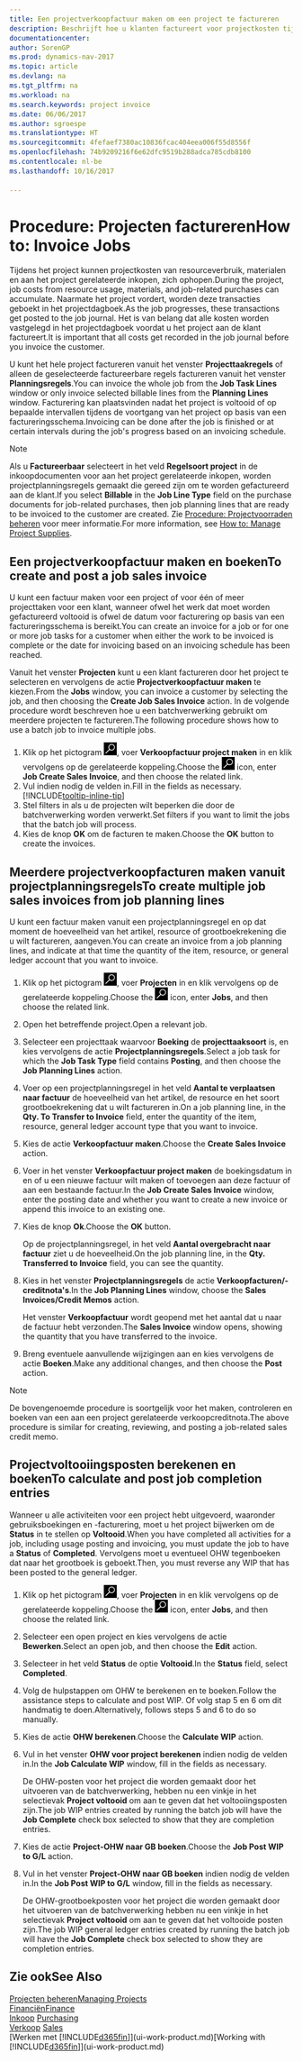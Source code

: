 ```yaml
---
title: Een projectverkoopfactuur maken om een project te factureren
description: Beschrijft hoe u klanten factureert voor projectkosten tijdens de voortgang van een project.
documentationcenter: 
author: SorenGP
ms.prod: dynamics-nav-2017
ms.topic: article
ms.devlang: na
ms.tgt_pltfrm: na
ms.workload: na
ms.search.keywords: project invoice
ms.date: 06/06/2017
ms.author: sgroespe
ms.translationtype: HT
ms.sourcegitcommit: 4fefaef7380ac10836fcac404eea006f55d8556f
ms.openlocfilehash: 74b9209216f6e62dfc9519b288adca785cdb8100
ms.contentlocale: nl-be
ms.lasthandoff: 10/16/2017

---
```

# <a name="how-to-invoice-jobs"></a><span data-ttu-id="22827-103">Procedure: Projecten factureren</span><span class="sxs-lookup"><span data-stu-id="22827-103">How to: Invoice Jobs</span></span>
<span data-ttu-id="22827-104">Tijdens het project kunnen projectkosten van resourceverbruik, materialen en aan het project gerelateerde inkopen, zich ophopen.</span><span class="sxs-lookup"><span data-stu-id="22827-104">During the project, job costs from resource usage, materials, and job-related purchases can accumulate.</span></span> <span data-ttu-id="22827-105">Naarmate het project vordert, worden deze transacties geboekt in het projectdagboek.</span><span class="sxs-lookup"><span data-stu-id="22827-105">As the job progresses, these transactions get posted to the job journal.</span></span> <span data-ttu-id="22827-106">Het is van belang dat alle kosten worden vastgelegd in het projectdagboek voordat u het project aan de klant factureert.</span><span class="sxs-lookup"><span data-stu-id="22827-106">It is important that all costs get recorded in the job journal before you invoice the customer.</span></span>

<span data-ttu-id="22827-107">U kunt het hele project factureren vanuit het venster **Projecttaakregels** of alleen de geselecteerde factureerbare regels factureren vanuit het venster **Planningsregels**.</span><span class="sxs-lookup"><span data-stu-id="22827-107">You can invoice the whole job from the **Job Task Lines** window or only invoice selected billable lines from the **Planning Lines** window.</span></span> <span data-ttu-id="22827-108">Facturering kan plaatsvinden nadat het project is voltooid of op bepaalde intervallen tijdens de voortgang van het project op basis van een factureringsschema.</span><span class="sxs-lookup"><span data-stu-id="22827-108">Invoicing can be done after the job is finished or at certain intervals during the job's progress based on an invoicing schedule.</span></span>

> [!NOTE]  
>   <span data-ttu-id="22827-109">Als u **Factureerbaar** selecteert in het veld **Regelsoort project** in de inkoopdocumenten voor aan het project gerelateerde inkopen, worden projectplanningsregels gemaakt die gereed zijn om te worden gefactureerd aan de klant.</span><span class="sxs-lookup"><span data-stu-id="22827-109">If you select **Billable** in the **Job Line Type** field on the purchase documents for job-related purchases, then job planning lines that are ready to be invoiced to the customer are created.</span></span> <span data-ttu-id="22827-110">Zie [Procedure: Projectvoorraden beheren](projects-how-manage-project-supplies.md) voor meer informatie.</span><span class="sxs-lookup"><span data-stu-id="22827-110">For more information, see [How to: Manage Project Supplies](projects-how-manage-project-supplies.md).</span></span>

## <a name="to-create-and-post-a-job-sales-invoice"></a><span data-ttu-id="22827-111">Een projectverkoopfactuur maken en boeken</span><span class="sxs-lookup"><span data-stu-id="22827-111">To create and post a job sales invoice</span></span>
<span data-ttu-id="22827-112">U kunt een factuur maken voor een project of voor één of meer projecttaken voor een klant, wanneer ofwel het werk dat moet worden gefactureerd voltooid is ofwel de datum voor facturering op basis van een factureringsschema is bereikt.</span><span class="sxs-lookup"><span data-stu-id="22827-112">You can create an invoice for a job or for one or more job tasks for a customer when either the work to be invoiced is complete or the date for invoicing based on an invoicing schedule has been reached.</span></span>

<span data-ttu-id="22827-113">Vanuit het venster **Projecten** kunt u een klant factureren door het project te selecteren en vervolgens de actie **Projectverkoopfactuur maken** te kiezen.</span><span class="sxs-lookup"><span data-stu-id="22827-113">From the **Jobs** window, you can invoice a customer by selecting the job, and then choosing the **Create Job Sales Invoice** action.</span></span> <span data-ttu-id="22827-114">In de volgende procedure wordt beschreven hoe u een batchverwerking gebruikt om meerdere projecten te factureren.</span><span class="sxs-lookup"><span data-stu-id="22827-114">The following procedure shows how to use a batch job to invoice multiple jobs.</span></span>  

1. <span data-ttu-id="22827-115">Klik op het pictogram ![Zoeken naar pagina of rapport](media/ui-search/search_small.png "pictogram Zoeken naar pagina of rapport"), voer **Verkoopfactuur project maken** in en klik vervolgens op de gerelateerde koppeling.</span><span class="sxs-lookup"><span data-stu-id="22827-115">Choose the ![Search for Page or Report](media/ui-search/search_small.png "Search for Page or Report icon") icon, enter **Job Create Sales Invoice**, and then choose the related link.</span></span>  
2. <span data-ttu-id="22827-116">Vul indien nodig de velden in.</span><span class="sxs-lookup"><span data-stu-id="22827-116">Fill in the fields as necessary.</span></span> [!INCLUDE[tooltip-inline-tip](includes/tooltip-inline-tip_md.md)]
3. <span data-ttu-id="22827-117">Stel filters in als u de projecten wilt beperken die door de batchverwerking worden verwerkt.</span><span class="sxs-lookup"><span data-stu-id="22827-117">Set filters if you want to limit the jobs that the batch job will process.</span></span>
4. <span data-ttu-id="22827-118">Kies de knop **OK** om de facturen te maken.</span><span class="sxs-lookup"><span data-stu-id="22827-118">Choose the **OK** button to create the invoices.</span></span>  

## <a name="to-create-multiple-job-sales-invoices-from-job-planning-lines"></a><span data-ttu-id="22827-119">Meerdere projectverkoopfacturen maken vanuit projectplanningsregels</span><span class="sxs-lookup"><span data-stu-id="22827-119">To create multiple job sales invoices from job planning lines</span></span>
<span data-ttu-id="22827-120">U kunt een factuur maken vanuit een projectplanningsregel en op dat moment de hoeveelheid van het artikel, resource of grootboekrekening die u wilt factureren, aangeven.</span><span class="sxs-lookup"><span data-stu-id="22827-120">You can create an invoice from a job planning lines, and indicate at that time the quantity of the item, resource, or general ledger account that you want to invoice.</span></span>

1. <span data-ttu-id="22827-121">Klik op het pictogram ![Zoeken naar pagina of rapport](media/ui-search/search_small.png "pictogram Zoeken naar pagina of rapport"), voer **Projecten** in en klik vervolgens op de gerelateerde koppeling.</span><span class="sxs-lookup"><span data-stu-id="22827-121">Choose the ![Search for Page or Report](media/ui-search/search_small.png "Search for Page or Report icon") icon, enter **Jobs**, and then choose the related link.</span></span>
2. <span data-ttu-id="22827-122">Open het betreffende project.</span><span class="sxs-lookup"><span data-stu-id="22827-122">Open a relevant job.</span></span>
3. <span data-ttu-id="22827-123">Selecteer een projecttaak waarvoor **Boeking** de **projecttaaksoort** is, en kies vervolgens de actie **Projectplanningsregels**.</span><span class="sxs-lookup"><span data-stu-id="22827-123">Select a job task for which the **Job Task Type** field contains **Posting**, and then choose the **Job Planning Lines** action.</span></span>  
4. <span data-ttu-id="22827-124">Voer op een projectplanningsregel in het veld **Aantal te verplaatsen naar factuur** de hoeveelheid van het artikel, de resource en het soort grootboekrekening dat u wilt factureren in.</span><span class="sxs-lookup"><span data-stu-id="22827-124">On a job planning line, in the **Qty. To Transfer to Invoice** field, enter the quantity of the item, resource, general ledger account type that you want to invoice.</span></span>  
5. <span data-ttu-id="22827-125">Kies de actie **Verkoopfactuur maken**.</span><span class="sxs-lookup"><span data-stu-id="22827-125">Choose the **Create Sales Invoice** action.</span></span>
6. <span data-ttu-id="22827-126">Voer in het venster **Verkoopfactuur project maken** de boekingsdatum in en of u een nieuwe factuur wilt maken of toevoegen aan deze factuur of aan een bestaande factuur.</span><span class="sxs-lookup"><span data-stu-id="22827-126">In the **Job Create Sales Invoice** window, enter the posting date and whether you want to create a new invoice or append this invoice to an existing one.</span></span>
7. <span data-ttu-id="22827-127">Kies de knop **Ok**.</span><span class="sxs-lookup"><span data-stu-id="22827-127">Choose the **OK** button.</span></span>  

    <span data-ttu-id="22827-128">Op de projectplanningsregel, in het veld **Aantal overgebracht naar factuur** ziet u de hoeveelheid.</span><span class="sxs-lookup"><span data-stu-id="22827-128">On the job planning line, in the **Qty. Transferred to Invoice** field, you can see the quantity.</span></span>
8. <span data-ttu-id="22827-129">Kies in het venster **Projectplanningsregels** de actie **Verkoopfacturen/-creditnota's**.</span><span class="sxs-lookup"><span data-stu-id="22827-129">In the **Job Planning Lines** window, choose the **Sales Invoices/Credit Memos** action.</span></span>

    <span data-ttu-id="22827-130">Het venster **Verkoopfactuur** wordt geopend met het aantal dat u naar de factuur hebt verzonden.</span><span class="sxs-lookup"><span data-stu-id="22827-130">The **Sales Invoice** window opens, showing the quantity that you have transferred to the invoice.</span></span>  
9. <span data-ttu-id="22827-131">Breng eventuele aanvullende wijzigingen aan en kies vervolgens de actie **Boeken**.</span><span class="sxs-lookup"><span data-stu-id="22827-131">Make any additional changes, and then choose the **Post** action.</span></span>

> [!NOTE]  
>   <span data-ttu-id="22827-132">De bovengenoemde procedure is soortgelijk voor het maken, controleren en boeken van een aan een project gerelateerde verkoopcreditnota.</span><span class="sxs-lookup"><span data-stu-id="22827-132">The above procedure is similar for creating, reviewing, and posting a job-related sales credit memo.</span></span>

## <a name="to-calculate-and-post-job-completion-entries"></a><span data-ttu-id="22827-133">Projectvoltooiingsposten berekenen en boeken</span><span class="sxs-lookup"><span data-stu-id="22827-133">To calculate and post job completion entries</span></span>
<span data-ttu-id="22827-134">Wanneer u alle activiteiten voor een project hebt uitgevoerd, waaronder gebruiksboekingen en -facturering, moet u het project bijwerken om de **Status** in te stellen op **Voltooid**.</span><span class="sxs-lookup"><span data-stu-id="22827-134">When you have completed all activities for a job, including usage posting and invoicing, you must update the job to have a **Status** of **Completed**.</span></span> <span data-ttu-id="22827-135">Vervolgens moet u eventueel OHW tegenboeken dat naar het grootboek is geboekt.</span><span class="sxs-lookup"><span data-stu-id="22827-135">Then, you must reverse any WIP that has been posted to the general ledger.</span></span>

1. <span data-ttu-id="22827-136">Klik op het pictogram ![Zoeken naar pagina of rapport](media/ui-search/search_small.png "pictogram Zoeken naar pagina of rapport"), voer **Projecten** in en klik vervolgens op de gerelateerde koppeling.</span><span class="sxs-lookup"><span data-stu-id="22827-136">Choose the ![Search for Page or Report](media/ui-search/search_small.png "Search for Page or Report icon") icon, enter **Jobs**, and then choose the related link.</span></span>  
2. <span data-ttu-id="22827-137">Selecteer een open project en kies vervolgens de actie **Bewerken**.</span><span class="sxs-lookup"><span data-stu-id="22827-137">Select an open job, and then choose the **Edit** action.</span></span>
3. <span data-ttu-id="22827-138">Selecteer in het veld **Status** de optie **Voltooid**.</span><span class="sxs-lookup"><span data-stu-id="22827-138">In the **Status** field, select **Completed**.</span></span>
4. <span data-ttu-id="22827-139">Volg de hulpstappen om OHW te berekenen en te boeken.</span><span class="sxs-lookup"><span data-stu-id="22827-139">Follow the assistance steps to calculate and post WIP.</span></span> <span data-ttu-id="22827-140">Of volg stap 5 en 6 om dit handmatig te doen.</span><span class="sxs-lookup"><span data-stu-id="22827-140">Alternatively, follows steps 5 and 6 to do so manually.</span></span>  
5. <span data-ttu-id="22827-141">Kies de actie **OHW berekenen**.</span><span class="sxs-lookup"><span data-stu-id="22827-141">Choose the **Calculate WIP** action.</span></span>
6. <span data-ttu-id="22827-142">Vul in het venster **OHW voor project berekenen** indien nodig de velden in.</span><span class="sxs-lookup"><span data-stu-id="22827-142">In the **Job Calculate WIP** window, fill in the fields as necessary.</span></span>  

     <span data-ttu-id="22827-143">De OHW-posten voor het project die worden gemaakt door het uitvoeren van de batchverwerking, hebben nu een vinkje in het selectievak **Project voltooid** om aan te geven dat het voltooiingsposten zijn.</span><span class="sxs-lookup"><span data-stu-id="22827-143">The job WIP entries created by running the batch job will have the **Job Complete** check box selected to show that they are completion entries.</span></span>  
7. <span data-ttu-id="22827-144">Kies de actie **Project-OHW naar GB boeken**.</span><span class="sxs-lookup"><span data-stu-id="22827-144">Choose the **Job Post WIP to G/L** action.</span></span>
8. <span data-ttu-id="22827-145">Vul in het venster **Project-OHW naar GB boeken** indien nodig de velden in.</span><span class="sxs-lookup"><span data-stu-id="22827-145">In the **Job Post WIP to G/L** window, fill in the fields as necessary.</span></span>  

     <span data-ttu-id="22827-146">De OHW-grootboekposten voor het project die worden gemaakt door het uitvoeren van de batchverwerking hebben nu een vinkje in het selectievak **Project voltooid** om aan te geven dat het voltooide posten zijn.</span><span class="sxs-lookup"><span data-stu-id="22827-146">The job WIP general ledger entries created by running the batch job will have the **Job Complete** check box selected to show they are completion entries.</span></span>

## <a name="see-also"></a><span data-ttu-id="22827-147">Zie ook</span><span class="sxs-lookup"><span data-stu-id="22827-147">See Also</span></span>
[<span data-ttu-id="22827-148">Projecten beheren</span><span class="sxs-lookup"><span data-stu-id="22827-148">Managing Projects</span></span>](projects-manage-projects.md)  
[<span data-ttu-id="22827-149">Financiën</span><span class="sxs-lookup"><span data-stu-id="22827-149">Finance</span></span>](finance.md)  
<span data-ttu-id="22827-150">[Inkoop](purchasing-manage-purchasing.md)       </span><span class="sxs-lookup"><span data-stu-id="22827-150">[Purchasing](purchasing-manage-purchasing.md)       </span></span>  
<span data-ttu-id="22827-151">[Verkoop](sales-manage-sales.md)    </span><span class="sxs-lookup"><span data-stu-id="22827-151">[Sales](sales-manage-sales.md)    </span></span>  
<span data-ttu-id="22827-152">[Werken met [!INCLUDE[d365fin](includes/d365fin_md.md)]](ui-work-product.md)</span><span class="sxs-lookup"><span data-stu-id="22827-152">[Working with [!INCLUDE[d365fin](includes/d365fin_md.md)]](ui-work-product.md)</span></span>  

